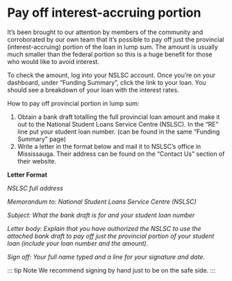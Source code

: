 # Pay off interest-accruing portion
It’s been brought to our attention by members of the community and corroborated by our own team that it’s possible to pay off just the provincial (interest-accruing) portion of the loan in lump sum. The amount is usually much smaller than the federal portion so this is a huge benefit for those who would like to avoid interest.

To check the amount, log into your NSLSC account. Once you’re on your dashboard, under “Funding Summary”, click the link to your loan. You should see a breakdown of your loan with the interest rates.

How to pay off provincial portion in lump sum:
1. Obtain a bank draft totalling the full provincial loan amount and make it out to the National Student Loans Service Centre (NSLSC). In the “RE” line put your student loan number. (can be found in the same “Funding Summary” page)
2. Write a letter in the format below and mail it to NSLSC’s office in Mississauga. Their address can be found on the “Contact Us” section of their website.

**Letter Format**

*NSLSC full address*

*Memorandum to: National Student Loans Service Centre (NSLSC)*

*Subject: What the bank draft is for and your student loan number*

*Letter body: Explain that you have authorized the NSLSC to use the attached bank draft to pay off just the provincial portion of your student loan (include your loan number and the amount).*

*Sign off: Your full name typed and a line for your signature and date.*

::: tip Note
We recommend signing by hand just to be on the safe side.
:::